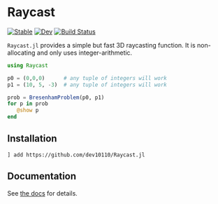 # Raycast

[![Stable](https://img.shields.io/badge/docs-stable-blue.svg)](https://dev10110.github.io/Raycast.jl/stable/)
[![Dev](https://img.shields.io/badge/docs-dev-blue.svg)](https://dev10110.github.io/Raycast.jl/dev/)
[![Build Status](https://github.com/dev10110/Raycast.jl/actions/workflows/CI.yml/badge.svg?branch=main)](https://github.com/dev10110/Raycast.jl/actions/workflows/CI.yml?query=branch%3Amain)

`Raycast.jl` provides a simple but fast 3D raycasting function. It is non-allocating and only uses integer-arithmetic. 

```julia
using Raycast

p0 = (0,0,0)      # any tuple of integers will work
p1 = (10, 5, -3)  # any tuple of integers will work

prob = BresenhamProblem(p0, p1)
for p in prob
   @show p
end
```

## Installation
```
] add https://github.com/dev10110/Raycast.jl
```

## Documentation
See [the docs](https://dev10110.github.io/Raycast.jl/dev/) for details.
